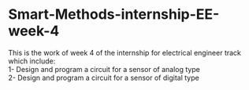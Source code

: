 # Smart-Methods-internship-EE-week-4  
This is the work of week 4 of the internship for electrical engineer track which include:  
1- Design and program a circuit for a sensor of analog type  
2- Design and program a circuit for a sensor of digital type  
